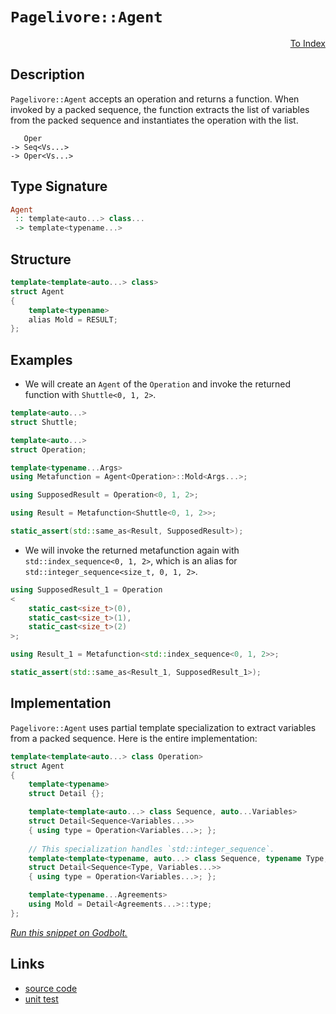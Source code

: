 <!-- Copyright 2024 Feng Mofan
SPDX-License-Identifier: Apache-2.0 -->

# `Pagelivore::Agent`

<p style='text-align: right;'><a href="../../../facilities/metafunctions.md#pagelivore-agent">To Index</a></p>

## Description

`Pagelivore::Agent` accepts an operation and returns a function.
When invoked by a packed sequence, the function extracts the list of variables from the packed sequence and instantiates the operation with the list.

<pre><code>   Oper
-> Seq&lt;Vs...&gt;
-> Oper&lt;Vs...&gt;</code></pre>

## Type Signature

```Haskell
Agent
 :: template<auto...> class...
 -> template<typename...>
```

## Structure

```C++
template<template<auto...> class>
struct Agent
{
    template<typename>
    alias Mold = RESULT;
};
```

## Examples

- We will create an `Agent` of the `Operation` and invoke the returned function with `Shuttle<0, 1, 2>`.

```C++
template<auto...>
struct Shuttle;

template<auto...>
struct Operation;

template<typename...Args>
using Metafunction = Agent<Operation>::Mold<Args...>;

using SupposedResult = Operation<0, 1, 2>;

using Result = Metafunction<Shuttle<0, 1, 2>>;

static_assert(std::same_as<Result, SupposedResult>);
```

- We will invoke the returned metafunction again with `std::index_sequence<0, 1, 2>`, which is an alias for `std::integer_sequence<size_t, 0, 1, 2>`.

```C++
using SupposedResult_1 = Operation
<
    static_cast<size_t>(0),
    static_cast<size_t>(1),
    static_cast<size_t>(2)
>;

using Result_1 = Metafunction<std::index_sequence<0, 1, 2>>;

static_assert(std::same_as<Result_1, SupposedResult_1>);
```

## Implementation

`Pagelivore::Agent` uses partial template specialization to extract variables from a packed sequence. Here is the entire implementation:

```C++
template<template<auto...> class Operation>
struct Agent
{
    template<typename>
    struct Detail {};

    template<template<auto...> class Sequence, auto...Variables>
    struct Detail<Sequence<Variables...>>
    { using type = Operation<Variables...>; };
    
    // This specialization handles `std::integer_sequence`.
    template<template<typename, auto...> class Sequence, typename Type, auto...Variables>
    struct Detail<Sequence<Type, Variables...>>
    { using type = Operation<Variables...>; };

    template<typename...Agreements>
    using Mold = Detail<Agreements...>::type;
};
```

[*Run this snippet on Godbolt.*](https://godbolt.org/#z:OYLghAFBqd5QCxAYwPYBMCmBRdBLAF1QCcAaPECAMzwBtMA7AQwFtMQByARg9KtQYEAysib0QXACx8BBAKoBnTAAUAHpwAMvAFYTStJg1DIApACYAQuYukl9ZATwDKjdAGFUtAK4sGIMxqkrgAyeAyYAHI%2BAEaYxP4AbKQADqgKhE4MHt6%2B/oGp6Y4CoeFRLLHxZkl2mA6ZQgRMxATZPn4Btpj2RQwNTQQlkTFxibaNza25HQrjA2FD5SNVAJS2qF7EyOwcBJgsyQa7JgDMbrv7h5gnbkxeRAB0jyfYANTIBgoKLwDyyXFMPWeJg0AEEZsQvA4XiDgIwCMCQSYAOxWUEvdEvc4HAFXU4EACef2YbCBaIx4MhBBeABFMI06C9kVYkdSTqjEWT0VjLtduTjrrcHk9jq93kxPi8hJgAI5eRhbUgvQWoR73ABqTTwTGi9AUpJBGJeFKhtPptGuUtl8txbg1xC1OswClVQJFCMNTJeXnSRkxhMwjOO1J%2Bf2IAMy1ztDt1LrdxwsjJZbPdGJT6IA9OmXgAVBB4L4KP7ILW0PAAL3DAheCEM6F1jISGhm6BAIDCu1hxAA%2BkorQwtiZG/c05i9tijnixzy8f7iZhFcrY6KPl9LXL%2B/O/UTWAHs/6F3cVY8o9rdfrDcaqaamHQLTL1wPTnu/oqT47ncLsOfUyivT7gFuAYnMGvz/ICpxvjGn5somrLxgiI58hOZyzjuqowsQmB7HCepupyf5hABACynjoIGwbXrepwYVhbCCB%2Bw4iq2BJ/MmoLInB7IIumABUfH8QJ6bcfx2bYEI2b8UJoK8QJslSRyiJmMcYTvF4WCBm4dx0IQ%2BL6uYyn9t46nXMgzZYFQelKSpRlAacaAbskBC4V%2B7HSQJLwAGJ4MQMwvNgqisAcAaSQiSE2ou0GgpekoIHcBD0GxClhQKh5Lgi0WgWG4FcaCyUztubDocQwDOQi3qES8RF0kwVBeP2PTkdCsKCNcmWVgwzytiRtDoNcILFQxro5SC5W%2BkIXjJAUmDoAASk6Xi0FSwEhmBEanIELxcIqZhDQhoKjQBc0KAtS1BpV1W1fVa1uEIsUEPFNobVtLw7XGX7wa5YKNI4yBduKSjNBAzatgoO5/bhbhHSdirjZNaTTVDi3PMsiXCfxkq1AIZH%2BYF9AvCF%2B3/pKE1TbN82LV2XCNW1gLsacI4zOGv2iDM1zpGWmBdvCIoQBoqwM99eDM%2BK3NuOznPc9gEBcPz%2BGMz9XYs6L4tc88EBmCjdPvcNB0vIjBCU41VWNJddQCGzBAtm2DBYKoPb3ta1xPdtrra3tX1M%2BDAMEEDlsg2D4rXPrlMwyT8Nk8dFNcMjbIcKstCcAArLwfgcFopCoJwbjWNYRrrJsQFKTwpAEJocerAA1iAicJPcAAcCRSInSIJJIACcxwt0p%2BicJIvAsBIGiBKn6eZxwvAKCAgSl2ncekHAsAwIgIDrAQyR3OQlBoPsdBxBEO6cKoDcALSty8wDIMgm2SPcZi8NNhAkHgLZbfwggiGI7BSDIgiKCo6iz1ILoLaAB3MMyROA8HjknFOZcM6cG%2BHcdeVJUBUBeEfBIp9JDn0vtfW%2BLwIAeB3vQYgjIi7LF4DPLQqwIBIG3skXeZAKAQHoYwkAwApBmD4HQXYPlKDRDgdEMITR8SQN4EI5gxB8TfGiNoWoM9i7bzogQb4DBaCiMAVgaIXhgA3FoLQSe3BeBYBYIYYA4hNHeXkXgAAbk6OBmBVC1DuNsYu7YuhwNLNEMMUiPBYDgQQe0A8jGkDscQaI8NaSmKMKWIwZdVhUAMCVNUeBMAgNAqnYub9hCiHEN/bJf81BwOAfoMxKAc6WH0HgaIk9ICrFQI5TIhjj7NmAqYSw1gAi8FQGE%2B0WBakQFWDUM2fgICuEmH4LaIR5hlAqHoAoGQBATPmWkRZDBBizJGFtYZPQ%2BgTE8G0PQOz6izA2cMeI2zZjLMuf0M5iwLlDPzlsCQ0CODJ1ICPbpnB0EnzPhfK%2BUh8EQFwI/Uh%2BkZaUPiasBAmAmBYHiIM0gVdJDHHuB3JEkgNCSDMJIRsGga5tx7hwPupAB7HC4PcRuCQ65tzrlwBIidJBcETh3JInz4Hj1sFPEu8T55L1oSvJBG9mGsJIfvNgnAmgsBsUiY%2BTA3gGF9FwNu9wKXpwfkQPpehskfzydIApSgimAN0FwsBTAIFGNee89lY9EFrzuC8VBSpiDStlfKsUSqVVqoIUQhhJCyHHA1pC2eNC6GoGIXETeLDw1%2BpGFKmVx8PUcLblwQINBFpxEnhAARgCJEiLEaQPNUiZFyIcAWpRcJVHqLgVonReiDEFpMWYix6d8CYTqHYwx6qnHIBcQW9xCdAFeJ8fiPx2x06BLwME4uYSIlKCic2wivLElMGSak9JRIC06tyV/fVshCkAPTia0pcT2lWEqV4gZ9TGkCGaa0oMZ7Omj16c/exdTOjdEyC4G21ygg2zuXMraCyei/uA5kADWyP3WIEHsloBzcjbK6NB3opyZnnKOVc%2BDkyxi3LQ/cl5awNjPJlkS61cCx7OtdXKhVZjNpevuBoAhILNUBohTykN0LYXwsoK8klZKVVYqRCypESJjjYtxUyj55HOAT25VQueC9l6r2QVG0Ve8D4cClWfFgCgbFXxscq%2B4lwZj33wJq5%2B2rZC6t3T/eQhrD06BAMcUgZqLVQNI7AwBtqhUoLQVp7BOm9MvAMyq4zVJCExsYQG44FD2PUPnmGiNTCt6RZISAPTk0uwha7GFv6LrW7cIzXw7NgjhFSILUW6Rsj5HlvDcoqtGjW2YG0bosQDaQlNpieO4xViO32MAY45xux%2B2CA8UO6pI6x0BKCQW2dkS9iLriSGvgSSFApLSRkrdVmd0SD3b/ezxSnMnuMBUmwl74DXp6IY9MwNH2WC6RnF9/SLtQZGd%2B9wWG9DTNKOhoDqyQOfb%2B4UcDeHAOvd2ZhnI2HjkwdQz9/DNz9lQ4w7h%2BHgHHlEa/lazzo9vn%2BZeIF/ThmwtMbMyQVjsX5PLE43CkYiLB18f8Cq44xxE6JyxamjQLOW51yk15mTXLp5QqRSAFFqrjh10ZUpdnCQlItyJccHHXzOVU9eXfPnuOVfC7CekZwkggA%3D)

## Links

- [source code](../../../../conceptrodon/pagelivore/agent.hpp)
- [unit test](../../../../tests/unit/metafunctions/pagelivore/agent.test.hpp)
